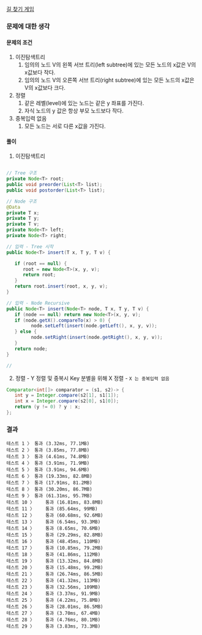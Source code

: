 [길 찾기 게임](https://programmers.co.kr/learn/courses/30/lessons/42892)

### 문제에 대한 생각

#### 문제의 조건

1. 이진탐색트리
   1. 임의의 노드 V의 왼쪽 서브 트리(left subtree)에 있는 모든 노드의 x값은 V의 x값보다 작다.
   2. 임의의 노드 V의 오른쪽 서브 트리(right subtree)에 있는 모든 노드의 x값은 V의 x값보다 크다.
2. 정렬
   1. 같은 레벨(level)에 있는 노드는 같은 y 좌표를 가진다.
   2. 자식 노드의 y 값은 항상 부모 노드보다 작다.
3. 중복입력 없음
   1. 모든 노드는 서로 다른 x값을 가진다.

#### 풀이

1. 이진탐색트리

```java

// Tree 구조
private Node<T> root;
public void preorder(List<T> list);
public void postorder(List<T> list);

// Node 구조
@Data
private T x;
private T y;
private T v;
private Node<T> left;
private Node<T> right;

// 입력 - Tree 시작
public Node<T> insert(T x, T y, T v) {

   if (root == null) {
      root = new Node<T>(x, y, v);
      return root;
   }
   return root.insert(root, x, y, v);
}

// 입력 - Node Recursive
public Node<T> insert(Node<T> node, T x, T y, T v) {
   if (node == null) return new Node<T>(x, y, v);
   if (node.getX().compareTo(x) > 0) {
         node.setLeft(insert(node.getLeft(), x, y, v));
   } else {
         node.setRight(insert(node.getRight(), x, y, v));
   }
   return node;
}

//

```
2. 정렬 - Y 정렬 및 중복시 Key 분별을 위해 X 정렬 - `X 는 중복입력 없음`
```java
Comparator<int[]> comparator = (s1, s2)-> {
   int y = Integer.compare(s2[1], s1[1]);
   int x = Integer.compare(s2[0], s1[0]);
   return (y != 0) ? y : x;
};
```

### 결과

```정확성  테스트
테스트 1 〉	통과 (3.32ms, 77.1MB)
테스트 2 〉	통과 (3.85ms, 77.8MB)
테스트 3 〉	통과 (4.61ms, 74.8MB)
테스트 4 〉	통과 (3.91ms, 71.9MB)
테스트 5 〉	통과 (3.91ms, 94.6MB)
테스트 6 〉	통과 (19.33ms, 82.8MB)
테스트 7 〉	통과 (17.91ms, 81.2MB)
테스트 8 〉	통과 (30.20ms, 86.7MB)
테스트 9 〉	통과 (61.31ms, 95.7MB)
테스트 10 〉	통과 (16.81ms, 83.8MB)
테스트 11 〉	통과 (85.64ms, 99MB)
테스트 12 〉	통과 (60.68ms, 92.6MB)
테스트 13 〉	통과 (6.54ms, 93.3MB)
테스트 14 〉	통과 (8.65ms, 70.6MB)
테스트 15 〉	통과 (29.29ms, 82.8MB)
테스트 16 〉	통과 (48.45ms, 110MB)
테스트 17 〉	통과 (10.85ms, 79.2MB)
테스트 18 〉	통과 (41.86ms, 112MB)
테스트 19 〉	통과 (13.32ms, 84.8MB)
테스트 20 〉	통과 (15.48ms, 99.2MB)
테스트 21 〉	통과 (26.74ms, 86.5MB)
테스트 22 〉	통과 (41.32ms, 113MB)
테스트 23 〉	통과 (32.56ms, 109MB)
테스트 24 〉	통과 (3.37ms, 91.9MB)
테스트 25 〉	통과 (4.22ms, 75.8MB)
테스트 26 〉	통과 (28.01ms, 86.5MB)
테스트 27 〉	통과 (3.70ms, 67.4MB)
테스트 28 〉	통과 (4.76ms, 80.1MB)
테스트 29 〉	통과 (3.83ms, 73.3MB)
```